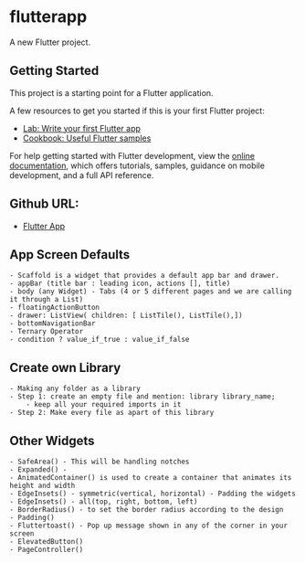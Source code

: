 # flutterapp

A new Flutter project.

## Getting Started

This project is a starting point for a Flutter application.

A few resources to get you started if this is your first Flutter project:

- [Lab: Write your first Flutter app](https://docs.flutter.dev/get-started/codelab)
- [Cookbook: Useful Flutter samples](https://docs.flutter.dev/cookbook)

For help getting started with Flutter development, view the
[online documentation](https://docs.flutter.dev/), which offers tutorials,
samples, guidance on mobile development, and a full API reference.


## Github URL:
- [Flutter App](https://github.com/zeroappz/flutterapp-training-sist)

## App Screen Defaults
    - Scaffold is a widget that provides a default app bar and drawer.
    - appBar (title bar : leading icon, actions [], title)
    - body (any Widget) - Tabs (4 or 5 different pages and we are calling it through a List)
    - floatingActionButton
    - drawer: ListView( children: [ ListTile(), ListTile(),])
    - bottomNavigationBar
    - Ternary Operator
    - condition ? value_if_true : value_if_false

## Create own Library
    - Making any folder as a library
    - Step 1: create an empty file and mention: library library_name;
        - keep all your required imports in it
    - Step 2: Make every file as apart of this library

## Other Widgets
    - SafeArea() - This will be handling notches
    - Expanded() - 
    - AnimatedContainer() is used to create a container that animates its height and width
    - EdgeInsets() - symmetric(vertical, horizontal) - Padding the widgets
    - EdgeInsets() - all(top, right, bottom, left)
    - BorderRadius() - to set the border radius according to the design
    - Padding()
    - Fluttertoast() - Pop up message shown in any of the corner in your screen
    - ElevatedButton()
    - PageController()